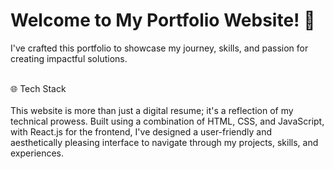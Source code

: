 # Welcome to My Portfolio Website! 🚀


I've crafted this portfolio to showcase my journey, skills, and passion for creating impactful solutions. 


<br>
🌐 Tech Stack

<br>
<br>
This website is more than just a digital resume; it's a reflection of my technical prowess. Built using a combination of HTML, CSS, and JavaScript, with React.js for the frontend, I've designed a user-friendly and aesthetically pleasing interface to navigate through my projects, skills, and experiences.
